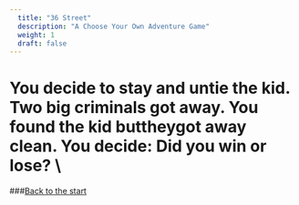 ```yaml
---
  title: "36 Street"
  description: "A Choose Your Own Adventure Game"
  weight: 1
  draft: false
---
```

# You decide to stay and untie the kid. Two big criminals got away. You found the kid buttheygot away clean. You decide: Did you win or lose? \

###[Back to the start](/1)